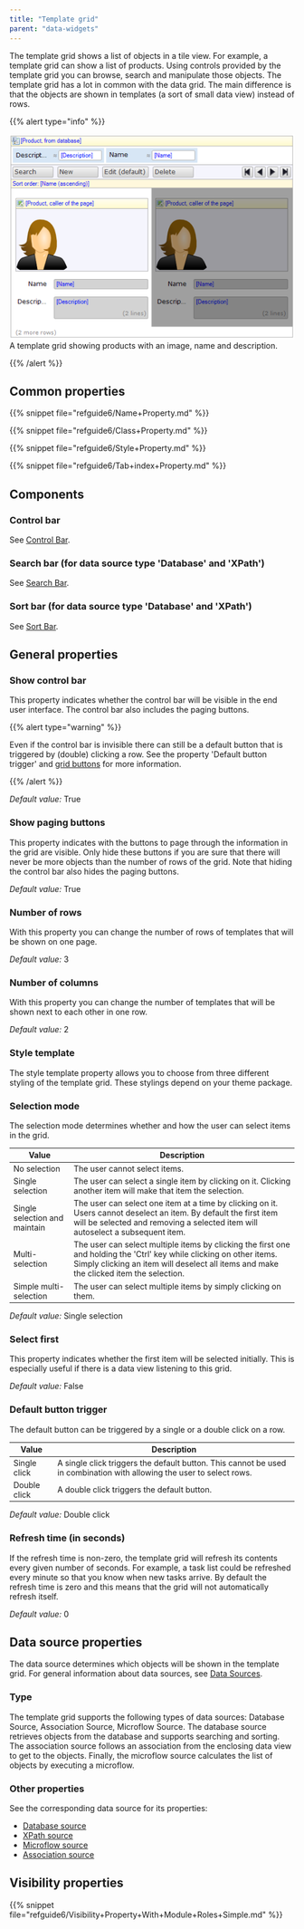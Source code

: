 ```yaml
---
title: "Template grid"
parent: "data-widgets"
---
```



The template grid shows a list of objects in a tile view. For example, a template grid can show a list of products. Using controls provided by the template grid you can browse, search and manipulate those objects. The template grid has a lot in common with the data grid. The main difference is that the objects are shown in templates (a sort of small data view) instead of rows.

{{% alert type="info" %}}

![](attachments/16713913/16844030.png)
A template grid showing products with an image, name and description.

{{% /alert %}}

## Common properties

{{% snippet file="refguide6/Name+Property.md" %}}

{{% snippet file="refguide6/Class+Property.md" %}}

{{% snippet file="refguide6/Style+Property.md" %}}

{{% snippet file="refguide6/Tab+index+Property.md" %}}

## Components

### Control bar

See [Control Bar](control-bar).

### Search bar (for data source type 'Database' and 'XPath')

See [Search Bar](search-bar).

### Sort bar (for data source type 'Database' and 'XPath')

See [Sort Bar](sort-bar).

## General properties

### Show control bar

This property indicates whether the control bar will be visible in the end user interface. The control bar also includes the paging buttons.

{{% alert type="warning" %}}

Even if the control bar is invisible there can still be a default button that is triggered by (double) clicking a row. See the property 'Default button trigger' and [grid buttons](control-bar) for more information.

{{% /alert %}}

_Default value:_ True

### Show paging buttons

This property indicates with the buttons to page through the information in the grid are visible. Only hide these buttons if you are sure that there will never be more objects than the number of rows of the grid. Note that hiding the control bar also hides the paging buttons.

_Default value:_ True

### Number of rows

With this property you can change the number of rows of templates that will be shown on one page.

_Default value:_ 3

### Number of columns

With this property you can change the number of templates that will be shown next to each other in one row.

_Default value:_ 2

### Style template

The style template property allows you to choose from three different styling of the template grid. These stylings depend on your theme package.

### Selection mode

The selection mode determines whether and how the user can select items in the grid.

| Value | Description |
| --- | --- |
| No selection | The user cannot select items. |
| Single selection | The user can select a single item by clicking on it. Clicking another item will make that item the selection. |
| Single selection and maintain | The user can select one item at a time by clicking on it. Users cannot deselect an item. By default the first item will be selected and removing a selected item will autoselect a subsequent item. |
| Multi-selection | The user can select multiple items by clicking the first one and holding the 'Ctrl' key while clicking on other items. Simply clicking an item will deselect all items and make the clicked item the selection. |
| Simple multi-selection | The user can select multiple items by simply clicking on them. |

_Default value:_ Single selection

### Select first

This property indicates whether the first item will be selected initially. This is especially useful if there is a data view listening to this grid.

_Default value:_ False

### Default button trigger

The default button can be triggered by a single or a double click on a row.

| Value | Description |
| --- | --- |
| Single click | A single click triggers the default button. This cannot be used in combination with allowing the user to select rows. |
| Double click | A double click triggers the default button. |

_Default value:_ Double click

### Refresh time (in seconds)

If the refresh time is non-zero, the template grid will refresh its contents every given number of seconds. For example, a task list could be refreshed every minute so that you know when new tasks arrive. By default the refresh time is zero and this means that the grid will not automatically refresh itself.

_Default value:_ 0

## Data source properties

The data source determines which objects will be shown in the template grid. For general information about data sources, see [Data Sources](data-sources).

### Type

The template grid supports the following types of data sources: Database Source, Association Source, Microflow Source. The database source retrieves objects from the database and supports searching and sorting. The association source follows an association from the enclosing data view to get to the objects. Finally, the microflow source calculates the list of objects by executing a microflow.

### Other properties

See the corresponding data source for its properties:

*   [Database source](database-source)
*   [XPath source](xpath-source)
*   [Microflow source](microflow-source)
*   [Association source](association-source)

## Visibility properties

{{% snippet file="refguide6/Visibility+Property+With+Module+Roles+Simple.md" %}}

